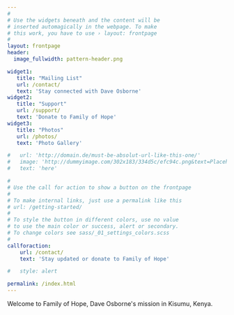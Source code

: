 ```yaml
---
#
# Use the widgets beneath and the content will be
# inserted automagically in the webpage. To make
# this work, you have to use › layout: frontpage
#
layout: frontpage
header:
  image_fullwidth: pattern-header.png

widget1:
   title: "Mailing List"
   url: /contact/
   text: 'Stay connected with Dave Osborne'
widget2:
   title: "Support"
   url: /support/
   text: 'Donate to Family of Hope'
widget3:
   title: "Photos"
   url: /photos/
   text: 'Photo Gallery'

#   url: 'http://domain.de/must-be-absolut-url-like-this-one/'
#   image: 'http://dummyimage.com/302x183/334d5c/efc94c.png&text=Placeholder'
#   text: 'here'

#
# Use the call for action to show a button on the frontpage
#
# To make internal links, just use a permalink like this
# url: /getting-started/
#
# To style the button in different colors, use no value
# to use the main color or success, alert or secondary.
# To change colors see sass/_01_settings_colors.scss
#
callforaction:
    url: /contact/
    text: 'Stay updated or donate to Family of Hope'

#   style: alert

permalink: /index.html
---
```


Welcome to Family of Hope, Dave Osborne's mission in Kisumu, Kenya.

<!-- div id="videoModal" class="reveal-modal large" data-reveal="">
  <div class="flex-video widescreen vimeo" style="display: block;">
    <iframe width="1280" height="720" src="https://www.youtube.com/embed/3b5zCFSmVvU" frameborder="0" allowfullscreen></iframe>
  </div>
  <a class="close-reveal-modal">&#215;</a>
</div -->
